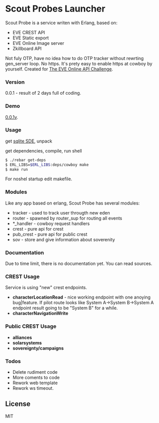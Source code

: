 # Scout Probes Launcher

Scout Probe is a service writen with Erlang, based on:

  - EVE CREST API
  - EVE Static export
  - EVE Online Image server
  - Zkillboard API

Not fuly OTP, have no idea how to do OTP tracker without rewrting gen_server loop. 
No https. It's prety easy to enable https at cowboy by yourself.
Created for [The EVE Online API Challenge].

### Version
0.0.1 - result of 2 days full of coding.
### Demo
[0.0.1v].

### Usage
get [sqlite SDE], unpack

get dependencies, compile, run shell
```sh
$ ./rebar get-deps
$ ERL_LIBS=$ERL_LIBS:deps/cowboy make
$ make run
```
For noshel startup edit makefile.


### Modules

Like any app based on erlang, Scout Probe has several modules:

* tracker - used to track user througth new eden
* router - spawned by router_sup for routing all events
* *_handler - cowboy request handlers
* crest - pure api for crest
* pub_crest - pure api for public crest
* sov - store and give information about soverenity

### Documentation
Due to time limit, there is no documentation yet. You can read sources. 

### CREST Usage

Service is using "new" crest endpoints. 

 - **characterLocationRead** - nice working endpoint with one anoying bug|feature. If pilot route looks like System A->System B->System A endpoint result going to be "System B" for a while.
 - **characterNavigationWrite**

### Public CREST Usage

 - **alliances**
 - **solarsystems**
 - **sovereignty/campaigns**

### Todos

 - Delete rudiment code
 - More coments to code
 - Rework web template
 - Rework ws timeout.

License
----

MIT

[sqlite SDE]: <https://www.fuzzwork.co.uk/dump/sqlite-latest.sqlite.bz2>
[0.0.1v]: <http://46.101.130.93/>
[The EVE Online API Challenge]:<http://community.eveonline.com/news/dev-blogs/the-eve-online-api-challenge-1/>


